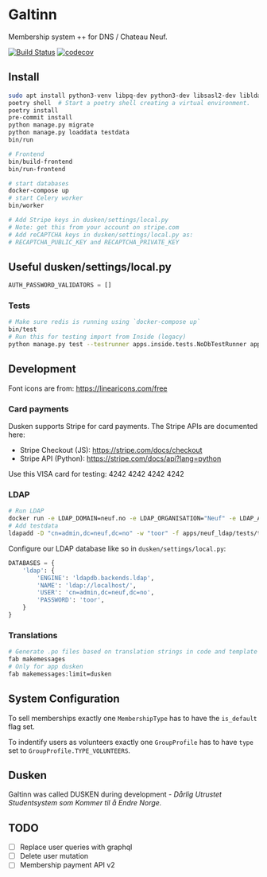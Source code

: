 # Galtinn

Membership system ++ for DNS / Chateau Neuf.

[![Build Status](https://circleci.com/gh/edb-gjengen/dusken.png)](https://circleci.com/gh/edb-gjengen/dusken)
[![codecov](https://codecov.io/gh/edb-gjengen/dusken/branch/master/graph/badge.svg)](https://codecov.io/gh/edb-gjengen/dusken)

## Install

```bash
sudo apt install python3-venv libpq-dev python3-dev libsasl2-dev libldap2-dev libssl-dev ldap-utils redis-server
poetry shell  # Start a poetry shell creating a virtual environment.
poetry install
pre-commit install
python manage.py migrate
python manage.py loaddata testdata
bin/run

# Frontend
bin/build-frontend
bin/run-frontend

# start databases
docker-compose up
# start Celery worker
bin/worker

# Add Stripe keys in dusken/settings/local.py
# Note: get this from your account on stripe.com
# Add reCAPTCHA keys in dusken/settings/local.py as:
# RECAPTCHA_PUBLIC_KEY and RECAPTCHA_PRIVATE_KEY
```

## Useful dusken/settings/local.py

```python
AUTH_PASSWORD_VALIDATORS = []
```

### Tests

```bash
# Make sure redis is running using `docker-compose up`
bin/test
# Run this for testing import from Inside (legacy)
python manage.py test --testrunner apps.inside.tests.NoDbTestRunner apps.inside
```

## Development

Font icons are from: <https://linearicons.com/free>

### Card payments

Dusken supports Stripe for card payments. The Stripe APIs are documented here:

* Stripe Checkout (JS): <https://stripe.com/docs/checkout>
* Stripe API (Python): <https://stripe.com/docs/api?lang=python>

Use this VISA card for testing: 4242 4242 4242 4242

### LDAP

```bash
# Run LDAP
docker run -e LDAP_DOMAIN=neuf.no -e LDAP_ORGANISATION="Neuf" -e LDAP_ADMIN_PWD="toor" -p 389:389 -d nikolaik/openldap
# Add testdata
ldapadd -D "cn=admin,dc=neuf,dc=no" -w "toor" -f apps/neuf_ldap/tests/testdata.ldif  # Testdata
```

Configure our LDAP database like so in `dusken/settings/local.py`:

```python
DATABASES = {
    'ldap': {
        'ENGINE': 'ldapdb.backends.ldap',
        'NAME': 'ldap://localhost/',
        'USER': 'cn=admin,dc=neuf,dc=no',
        'PASSWORD': 'toor',
    }
}
```

### Translations

```bash
# Generate .po files based on translation strings in code and template files
fab makemessages
# Only for app dusken
fab makemessages:limit=dusken
```

## System Configuration

To sell memberships exactly one `MembershipType` has to have the `is_default` flag set.

To indentify users as volunteers exactly one `GroupProfile` has to have `type` set to `GroupProfile.TYPE_VOLUNTEERS`.

## Dusken

Galtinn was called DUSKEN during development - _Dårlig Utrustet Studentsystem som Kommer til å Endre Norge._

## TODO

* [ ] Replace user queries with graphql
* [ ] Delete user mutation
* [ ] Membership payment API v2
